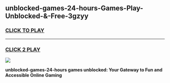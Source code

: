 
## unblocked-games-24-hours-Games-Play-Unblocked-&-Free-3gzyy
<h3>
<a href="https://premium76.site?title=unblocked-games-24-hours&ref=24A">CLICK TO PLAY</a></h3>
<hr>

<h3>
<a href="https://premium76.site?title=unblocked-games-24-hours&ref=24A">CLICK 2 PLAY</a>
  
</h3>

<a href="https://premium76.site?title=unblocked-games-24-hours&ref=24A"><img src="https://clearcache.store/games.png"></a>


**unblocked-games-24-hours games unblocked: Your Gateway to Fun and Accessible Online Gaming**
